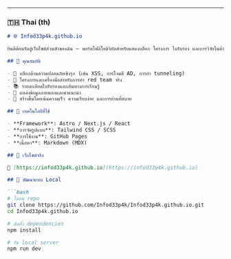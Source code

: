 
---

### 🇹🇭 Thai (th)
```markdown
# 🌐 Infod33p4k.github.io

ยินดีต้อนรับสู่เว็บไซต์ส่วนตัวของฉัน — พอร์ตโฟลิโอดิจิทัลสำหรับแสดงบล็อก โครงการ ใบรับรอง และการวิจัยในด้านความปลอดภัยไซเบอร์ การทดสอบเจาะระบบ และการพัฒนาแบบ Full-stack

## 📌 คุณสมบัติ

- 📝 บล็อกด้านความปลอดภัยเชิงรุก (เช่น XSS, การโจมตี AD, การทำ tunneling)
- 💼 โครงการและเครื่องมือสำหรับการทำ red team จริง
- 📚 รายละเอียดใบรับรองและเส้นทางการเรียนรู้
- 🔗 แหล่งข้อมูลภายนอกและคำแนะนำ
- 🌙 สร้างขึ้นโดยเน้นความเร็ว ความเรียบง่าย และการอ่านที่สบาย

## 🚀 เทคโนโลยีที่ใช้

- **Framework**: Astro / Next.js / React
- **การจัดรูปแบบ**: Tailwind CSS / SCSS
- **การใช้งาน**: GitHub Pages
- **เนื้อหา**: Markdown (MDX)

## 📄 เว็บไซต์จริง

🔗 [https://infod33p4k.github.io](https://infod33p4k.github.io)

## 📁 พัฒนาแบบ Local

```bash
# โคลน repo
git clone https://github.com/Infod33p4k/Infod33p4k.github.io.git
cd Infod33p4k.github.io

# ติดตั้ง dependencies
npm install

# รัน local server
npm run dev
